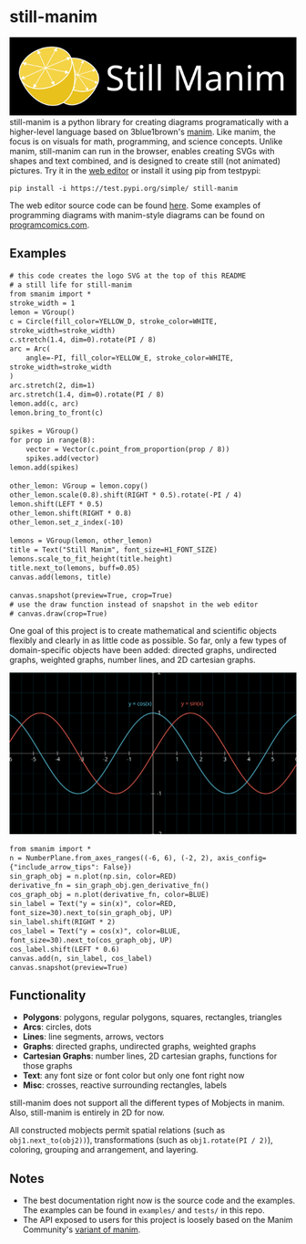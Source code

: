 # still-manim

![Still Manim Logo](./public/still-manim-logo.svg)
still-manim is a python library for creating diagrams programatically with a higher-level language based on 3blue1brown's [manim](https://github.com/3b1b/manim). Like manim, the focus is on visuals for math, programming, and science concepts. Unlike manim, still-manim can run in the browser, enables creating SVGs with shapes and text combined, and is designed to create still (not animated) pictures. Try it in the [web editor](https://still-manim-editor.vercel.app/) or install it using pip from testpypi:

```
pip install -i https://test.pypi.org/simple/ still-manim
```

The web editor source code can be found [here](https://github.com/tommy11jo/still-manim-editor). Some examples of programming diagrams with manim-style diagrams can be found on [programcomics.com](https://programcomics.com).

## Examples

```
# this code creates the logo SVG at the top of this README
# a still life for still-manim
from smanim import *
stroke_width = 1
lemon = VGroup()
c = Circle(fill_color=YELLOW_D, stroke_color=WHITE, stroke_width=stroke_width)
c.stretch(1.4, dim=0).rotate(PI / 8)
arc = Arc(
    angle=-PI, fill_color=YELLOW_E, stroke_color=WHITE, stroke_width=stroke_width
)
arc.stretch(2, dim=1)
arc.stretch(1.4, dim=0).rotate(PI / 8)
lemon.add(c, arc)
lemon.bring_to_front(c)

spikes = VGroup()
for prop in range(8):
    vector = Vector(c.point_from_proportion(prop / 8))
    spikes.add(vector)
lemon.add(spikes)

other_lemon: VGroup = lemon.copy()
other_lemon.scale(0.8).shift(RIGHT * 0.5).rotate(-PI / 4)
lemon.shift(LEFT * 0.5)
other_lemon.shift(RIGHT * 0.8)
other_lemon.set_z_index(-10)

lemons = VGroup(lemon, other_lemon)
title = Text("Still Manim", font_size=H1_FONT_SIZE)
lemons.scale_to_fit_height(title.height)
title.next_to(lemons, buff=0.05)
canvas.add(lemons, title)

canvas.snapshot(preview=True, crop=True)
# use the draw function instead of snapshot in the web editor
# canvas.draw(crop=True)
```

One goal of this project is to create mathematical and scientific objects flexibly and clearly in as little code as possible. So far, only a few types of domain-specific objects have been added: directed graphs, undirected graphs, weighted graphs, number lines, and 2D cartesian graphs.

![Sin Graph](./public/sin-graph.svg)

```
from smanim import *
n = NumberPlane.from_axes_ranges((-6, 6), (-2, 2), axis_config={"include_arrow_tips": False})
sin_graph_obj = n.plot(np.sin, color=RED)
derivative_fn = sin_graph_obj.gen_derivative_fn()
cos_graph_obj = n.plot(derivative_fn, color=BLUE)
sin_label = Text("y = sin(x)", color=RED, font_size=30).next_to(sin_graph_obj, UP)
sin_label.shift(RIGHT * 2)
cos_label = Text("y = cos(x)", color=BLUE, font_size=30).next_to(cos_graph_obj, UP)
cos_label.shift(LEFT * 0.6)
canvas.add(n, sin_label, cos_label)
canvas.snapshot(preview=True)
```

## Functionality

- **Polygons**: polygons, regular polygons, squares, rectangles, triangles
- **Arcs**: circles, dots
- **Lines**: line segments, arrows, vectors
- **Graphs**: directed graphs, undirected graphs, weighted graphs
- **Cartesian Graphs**: number lines, 2D cartesian graphs, functions for those graphs
- **Text**: any font size or font color but only one font right now
- **Misc**: crosses, reactive surrounding rectangles, labels

still-manim does not support all the different types of Mobjects in manim. Also, still-manim is entirely in 2D for now.

All constructed mobjects permit spatial relations (such as `obj1.next_to(obj2))`), transformations (such as `obj1.rotate(PI / 2)`), coloring, grouping and arrangement, and layering.

## Notes

- The best documentation right now is the source code and the examples. The examples can be found in `examples/` and `tests/` in this repo.
- The API exposed to users for this project is loosely based on the Manim Community's [variant of manim](https://github.com/ManimCommunity/manim/).
